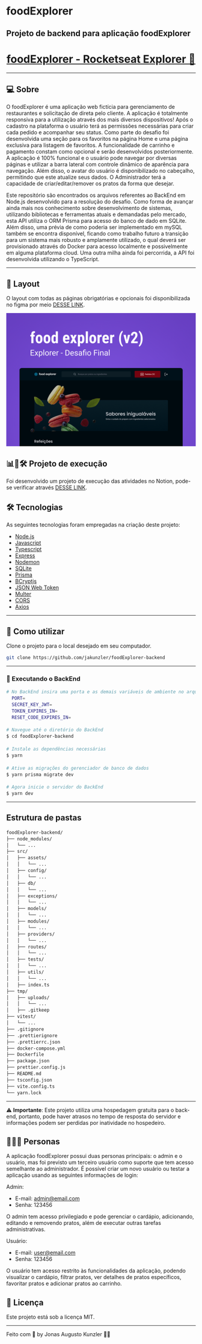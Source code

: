 # foodExplorer

## Projeto de backend para aplicação foodExplorer

<p align="center">
  <h1 align="center"><a href="https://stately-cajeta-ac26ef.netlify.app/">foodExplorer - Rocketseat Explorer 🚀 </a></h1>
</p>

___

## 💻 Sobre

O foodExplorer é uma aplicação web fictícia para gerenciamento de restaurantes e solicitação de direta pelo cliente. A aplicação é totalmente responsiva para a utilização através dos mais diversos dispositivos! Após o cadastro na plataforma o usuário terá as permissões necessárias para criar cada pedido e acompanhar seu status. Como parte do desafio foi desenvolvida uma seção para os favoritos na página Home e uma página exclusiva para listagem de favoritos. A funcionalidade de carrinho e pagamento constam como opcional e serão desenvolvidos posteriormente. A aplicação é 100% funcional e o usuário pode navegar por diversas páginas e utilizar a barra lateral com controle dinâmico de aparência para navegação. Além disso, o avatar do usuário é disponibilizado no cabeçalho, permitindo que este atualize seus dados. O Administrador terá a capacidade de criar/editar/remover os pratos da forma que desejar.

Este repositório são encontrados os arquivos referentes ao BackEnd em Node.js desenvolvido para a resolução do desafio. Como forma de avançar ainda mais nos conhecimento sobre desenvolvimento de sistemas, utilizando bibliotecas e ferramentas atuais e demandadas pelo mercado, esta API utiliza o ORM Prisma para acesso do banco de dado em SQLite. Além disso, uma prévia de como poderia ser implementado em mySQL também se encontra disponível, ficando como trabalho futuro a transição para um sistema mais robusto e amplamente utilizado, o qual deverá ser provisionado através do Docker para acesso localmente e possivelmente em alguma plataforma cloud. Uma outra milha ainda foi percorrida, a API foi desenvolvida utilizando o TypeScript.

___

## 🎨 Layout

O layout com todas as páginas obrigatórias e opcionais foi disponibilizada no figma por meio [DESSE LINK](https://www.figma.com/file/LOMJWIopGI0VwmAU9aT2YS/food-explorer-v2?node-id=201-1532&t=zm3uJVZpfRMLBSLd-0).

![Alt text](src/assets/advertisement/Capa.png)

## 📊📂🛠️ Projeto de execução

Foi desenvolvido um projeto de execução das atividades no Notion, pode-se verificar através [DESSE LINK](https://tremendous-mum-29f.notion.site/38b6fb43468a4aa4a042ac6b5c54fa5d?v=1f969ed94b7244db98ba7e2d0d51f704).

## 🛠 Tecnologias

As seguintes tecnologias foram empregadas na criação deste projeto:

- [Node.js](https://nodejs.org/en/)
- [Javascript](https://developer.mozilla.org/pt-BR/docs/Web/JavaScript)
- [Typescript](https://www.typescriptlang.org/pt/)
- [Express](https://expressjs.com)
- [Nodemon](https://nodemon.io/)
- [SQLite](https://www.sqlite.org/index.html)
- [Prisma](https://www.prisma.io/)
- [BCryptjs](https://www.npmjs.com/package/bcryptjs)
- [JSON Web Token](https://www.npmjs.com/package/jsonwebtoken)
- [Multer](https://www.npmjs.com/package/multer)
- [CORS](https://www.npmjs.com/package/cors)
- [Axios](https://www.npmjs.com/package/axios)

___

## 🚀 Como utilizar

Clone o projeto para o local desejado em seu computador.

```bash
git clone https://github.com/jakunzler/foodExplorer-backend
```

___

### 🚧 Executando o BackEnd

```bash
# No BackEnd insira uma porta e as demais variáveis de ambiente no arquivo .env vazio
  PORT=
  SECRET_KEY_JWT=
  TOKEN_EXPIRES_IN=
  RESET_CODE_EXPIRES_IN=

# Navegue até o diretório do BackEnd
$ cd foodExplorer-backend

# Instale as dependências necessárias
$ yarn

# Ative as migrações do gerenciador de banco de dados
$ yarn prisma migrate dev

# Agora inicie o servidor do BackEnd
$ yarn dev
```

___

## Estrutura de pastas

```markdown
foodExplorer-backend/
├── node_modules/
│   └── ...
├── src/
│   ├── assets/
│   │   └── ...
│   ├── config/
│   │   └── ...
│   ├── db/
│   │   └── ...
│   ├── exceptions/
│   │   └── ...
│   ├── models/
│   │   └── ...
│   ├── modules/
│   │   └── ...
│   ├── providers/
│   │   └── ...
│   ├── routes/
│   │   └── ...
│   ├── tests/
│   │   └── ...
│   ├── utils/
│   │   └── ...
│   ├── index.ts
├── tmp/
│   ├── uploads/
│   │   └── ...
│   ├── .gitkeep
├── vitest/
│   └── ...
├── .gitignore
├── .prettierignore
├── .prettierrc.json
├── docker-compose.yml
├── Dockerfile
├── package.json
├── prettier.config.js
├── README.md
├── tsconfig.json
├── vite.config.ts
└── yarn.lock
```

___

⚠️ **Importante**: Este projeto utiliza uma hospedagem gratuita para o back-end, portanto, pode haver atrasos no tempo de resposta do servidor e informações podem ser perdidas por inatividade no hospedeiro.

## 👩🏾‍💻 Personas

A aplicação foodExplorer possui duas personas principais: o admin e o usuário, mas foi previsto um terceiro usuário como suporte que tem acesso semelhante ao administrador. É possível criar um novo usuário ou testar a aplicação usando as seguintes informações de login:

Admin:

- E-mail: <admin@email.com>
- Senha: 123456

O admin tem acesso privilegiado e pode gerenciar o cardápio, adicionando, editando e removendo pratos, além de executar outras tarefas administrativas.

Usuário:

- E-mail: <user@email.com>
- Senha: 123456

O usuário tem acesso restrito às funcionalidades da aplicação, podendo visualizar o cardápio, filtrar pratos, ver detalhes de pratos específicos, favoritar pratos e adicionar pratos ao carrinho.

## 📝 Licença

Este projeto está sob a licença MIT.

___

Feito com 💜 by Jonas Augusto Kunzler 👋🏾
